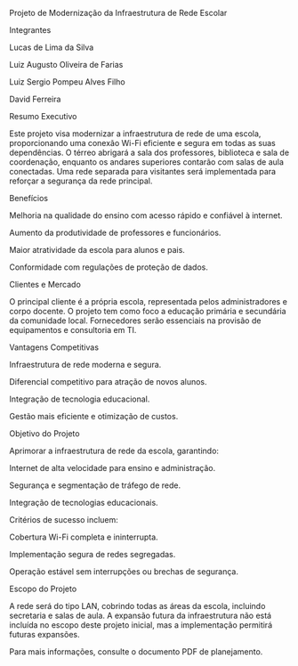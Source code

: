 Projeto de Modernização da Infraestrutura de Rede Escolar

Integrantes

Lucas de Lima da Silva

Luiz Augusto Oliveira de Farias

Luiz Sergio Pompeu Alves Filho

David Ferreira

Resumo Executivo

Este projeto visa modernizar a infraestrutura de rede de uma escola, proporcionando uma conexão Wi-Fi eficiente e segura em todas as suas dependências. O térreo abrigará a sala dos professores, biblioteca e sala de coordenação, enquanto os andares superiores contarão com salas de aula conectadas. Uma rede separada para visitantes será implementada para reforçar a segurança da rede principal.

Benefícios

Melhoria na qualidade do ensino com acesso rápido e confiável à internet.

Aumento da produtividade de professores e funcionários.

Maior atratividade da escola para alunos e pais.

Conformidade com regulações de proteção de dados.

Clientes e Mercado

O principal cliente é a própria escola, representada pelos administradores e corpo docente. O projeto tem como foco a educação primária e secundária da comunidade local. Fornecedores serão essenciais na provisão de equipamentos e consultoria em TI.

Vantagens Competitivas

Infraestrutura de rede moderna e segura.

Diferencial competitivo para atração de novos alunos.

Integração de tecnologia educacional.

Gestão mais eficiente e otimização de custos.

Objetivo do Projeto

Aprimorar a infraestrutura de rede da escola, garantindo:

Internet de alta velocidade para ensino e administração.

Segurança e segmentação de tráfego de rede.

Integração de tecnologias educacionais.

Critérios de sucesso incluem:

Cobertura Wi-Fi completa e ininterrupta.

Implementação segura de redes segregadas.

Operação estável sem interrupções ou brechas de segurança.

Escopo do Projeto

A rede será do tipo LAN, cobrindo todas as áreas da escola, incluindo secretaria e salas de aula. A expansão futura da infraestrutura não está incluída no escopo deste projeto inicial, mas a implementação permitirá futuras expansões.

Para mais informações, consulte o documento PDF de planejamento.

